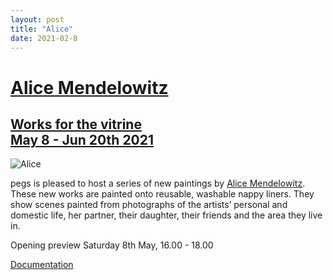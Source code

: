 ```yaml
---
layout: post
title: "Alice"
date: 2021-02-8
---
```


# [Alice  Mendelowitz](http://pegs.site/core/alice/2021-05-11-alice.md)

## [Works for the vitrine<br/>May 8 - Jun 20th 2021](http://pegs.site/core/alice/2021-05-11-alice.md)

![Alice](http://pegs.site/assets/images/alice-pegs-web.jpg)  

pegs is pleased to host a series of new paintings by [Alice Mendelowitz](https://www.alicemendelowitz.com/). These new works are painted onto reusable, washable nappy liners. They show scenes painted from photographs of the artists’ personal and domestic life, her partner, their daughter, their friends and the area they live in.  

Opening preview Saturday 8th May, 16.00 - 18.00

[Documentation](http://pegs.site/core/alice/2021-05-11-alice.md)

<!-- <a href="https://www.alicemendelowitz.com/" target="_blank">Alice Mendelowitz</a> !-->
